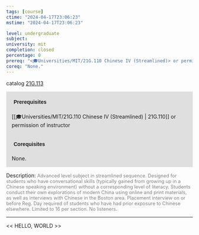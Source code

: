 ```yaml
---
tags: [course]
ctime: "2024-04-17T23:06:23"
mstime: "2024-04-17T23:06:23"

level: undergraduate
subject: 
university: mit
completion: closed
percentage: 0
prereq: "<🎓Universities/MIT/21G.110 Chinese IV (Streamlined)> or permission of instructor"
coreq: "None."
---
```


catalog [21G.113](http://student.mit.edu/catalog/m21Gb.html#21G.113)

<span style="display: block; padding: 15px; background-color: rgb(100, 100, 100, 0.2);"><font id="m_prereq2157_0" style="display: block; font-family: Arial, sans-serif; font-weight: bold; padding: 5px">Prerequisites</font><br><span id="prereq2157_0">[[🎓Universities/MIT/21G.110 Chinese IV (Streamlined) | 21G.110]] or permission of instructor</span></span>
<span style="display: block; padding: 15px; background-color: rgb(100, 100, 100, 0.2);"><font id="m_coreq2157_0" style="display: block; font-family: Arial, sans-serif; font-weight: bold; padding: 5px">Corequisites</font><br><span id="coreq2157_0">None.</span></span>

<font style="">Description:</font>
<font style="color: grey; font-size: 0.8rem;">Advanced level subject in streamlined sequence. Designed for students who have conversational skills (typically gained from growing up in a Chinese speaking environment) without a corresponding level of literacy. Students conduct their own explorations of modern China using online and print materials, as well as interviews with Chinese in the Boston area. Placement interview on or before Reg. Day required of students who have had prior exposure to Chinese elsewhere. Limited to 16 per section. No listeners.</font>



---

<< HELLO, WORLD >>
